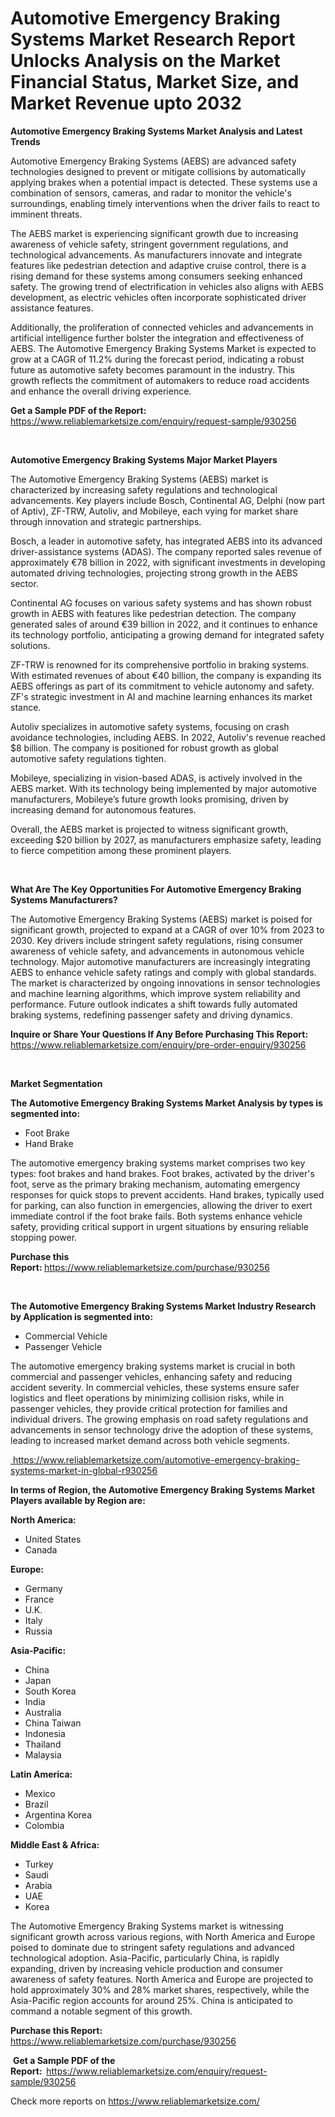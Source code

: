 <p><h1>Automotive Emergency Braking Systems Market Research Report Unlocks Analysis on the Market Financial Status, Market Size, and Market Revenue upto 2032</h1></p><p><strong>Automotive Emergency Braking Systems Market Analysis and Latest Trends</strong></p>
<p><p>Automotive Emergency Braking Systems (AEBS) are advanced safety technologies designed to prevent or mitigate collisions by automatically applying brakes when a potential impact is detected. These systems use a combination of sensors, cameras, and radar to monitor the vehicle's surroundings, enabling timely interventions when the driver fails to react to imminent threats.</p><p>The AEBS market is experiencing significant growth due to increasing awareness of vehicle safety, stringent government regulations, and technological advancements. As manufacturers innovate and integrate features like pedestrian detection and adaptive cruise control, there is a rising demand for these systems among consumers seeking enhanced safety. The growing trend of electrification in vehicles also aligns with AEBS development, as electric vehicles often incorporate sophisticated driver assistance features.</p><p>Additionally, the proliferation of connected vehicles and advancements in artificial intelligence further bolster the integration and effectiveness of AEBS. The Automotive Emergency Braking Systems Market is expected to grow at a CAGR of 11.2% during the forecast period, indicating a robust future as automotive safety becomes paramount in the industry. This growth reflects the commitment of automakers to reduce road accidents and enhance the overall driving experience.</p></p>
<p><strong>Get a Sample PDF of the Report:&nbsp;</strong> <a href="https://www.reliablemarketsize.com/enquiry/request-sample/930256?utm_campaign=2925&utm_medium=2&utm_source=Github&utm_content=ia&utm_term=21032025&utm_id=automotive-emergency-braking-systems">https://www.reliablemarketsize.com/enquiry/request-sample/930256</a></p>
<p>&nbsp;</p>
<p><strong>Automotive Emergency Braking Systems Major Market Players</strong></p>
<p><p>The Automotive Emergency Braking Systems (AEBS) market is characterized by increasing safety regulations and technological advancements. Key players include Bosch, Continental AG, Delphi (now part of Aptiv), ZF-TRW, Autoliv, and Mobileye, each vying for market share through innovation and strategic partnerships.</p><p>Bosch, a leader in automotive safety, has integrated AEBS into its advanced driver-assistance systems (ADAS). The company reported sales revenue of approximately €78 billion in 2022, with significant investments in developing automated driving technologies, projecting strong growth in the AEBS sector.</p><p>Continental AG focuses on various safety systems and has shown robust growth in AEBS with features like pedestrian detection. The company generated sales of around €39 billion in 2022, and it continues to enhance its technology portfolio, anticipating a growing demand for integrated safety solutions.</p><p>ZF-TRW is renowned for its comprehensive portfolio in braking systems. With estimated revenues of about €40 billion, the company is expanding its AEBS offerings as part of its commitment to vehicle autonomy and safety. ZF's strategic investment in AI and machine learning enhances its market stance.</p><p>Autoliv specializes in automotive safety systems, focusing on crash avoidance technologies, including AEBS. In 2022, Autoliv's revenue reached $8 billion. The company is positioned for robust growth as global automotive safety regulations tighten.</p><p>Mobileye, specializing in vision-based ADAS, is actively involved in the AEBS market. With its technology being implemented by major automotive manufacturers, Mobileye’s future growth looks promising, driven by increasing demand for autonomous features.</p><p>Overall, the AEBS market is projected to witness significant growth, exceeding $20 billion by 2027, as manufacturers emphasize safety, leading to fierce competition among these prominent players.</p></p>
<p>&nbsp;</p>
<p><strong>What Are The Key Opportunities For Automotive Emergency Braking Systems Manufacturers?</strong></p>
<p><p>The Automotive Emergency Braking Systems (AEBS) market is poised for significant growth, projected to expand at a CAGR of over 10% from 2023 to 2030. Key drivers include stringent safety regulations, rising consumer awareness of vehicle safety, and advancements in autonomous vehicle technology. Major automotive manufacturers are increasingly integrating AEBS to enhance vehicle safety ratings and comply with global standards. The market is characterized by ongoing innovations in sensor technologies and machine learning algorithms, which improve system reliability and performance. Future outlook indicates a shift towards fully automated braking systems, redefining passenger safety and driving dynamics.</p></p>
<p><strong>Inquire or Share Your Questions If Any Before Purchasing This Report:</strong> <a href="https://www.reliablemarketsize.com/enquiry/pre-order-enquiry/930256?utm_campaign=2925&utm_medium=2&utm_source=Github&utm_content=ia&utm_term=21032025&utm_id=automotive-emergency-braking-systems">https://www.reliablemarketsize.com/enquiry/pre-order-enquiry/930256</a></p>
<p>&nbsp;</p>
<p><strong>Market Segmentation</strong></p>
<p><strong>The Automotive Emergency Braking Systems Market Analysis by types is segmented into:</strong></p>
<p><ul><li>Foot Brake</li><li>Hand Brake</li></ul></p>
<p><p>The automotive emergency braking systems market comprises two key types: foot brakes and hand brakes. Foot brakes, activated by the driver's foot, serve as the primary braking mechanism, automating emergency responses for quick stops to prevent accidents. Hand brakes, typically used for parking, can also function in emergencies, allowing the driver to exert immediate control if the foot brake fails. Both systems enhance vehicle safety, providing critical support in urgent situations by ensuring reliable stopping power.</p></p>
<p><strong>Purchase this Report:&nbsp;</strong><a href="https://www.reliablemarketsize.com/purchase/930256?utm_campaign=2925&utm_medium=2&utm_source=Github&utm_content=ia&utm_term=21032025&utm_id=automotive-emergency-braking-systems">https://www.reliablemarketsize.com/purchase/930256</a></p>
<p>&nbsp;</p>
<p><strong>The Automotive Emergency Braking Systems Market Industry Research by Application is segmented into:</strong></p>
<p><ul><li>Commercial Vehicle</li><li>Passenger Vehicle</li></ul></p>
<p><p>The automotive emergency braking systems market is crucial in both commercial and passenger vehicles, enhancing safety and reducing accident severity. In commercial vehicles, these systems ensure safer logistics and fleet operations by minimizing collision risks, while in passenger vehicles, they provide critical protection for families and individual drivers. The growing emphasis on road safety regulations and advancements in sensor technology drive the adoption of these systems, leading to increased market demand across both vehicle segments.</p></p>
<p><a href="https://www.reliablemarketsize.com/automotive-emergency-braking-systems-market-in-global-r930256?utm_campaign=2925&utm_medium=2&utm_source=Github&utm_content=ia&utm_term=21032025&utm_id=automotive-emergency-braking-systems">&nbsp;https://www.reliablemarketsize.com/automotive-emergency-braking-systems-market-in-global-r930256</a></p>
<p><strong>In terms of Region, the Automotive Emergency Braking Systems Market Players available by Region are:</strong></p>
<p>
    <p> <strong> North America: </strong>
        <ul>
            <li>United States</li>
            <li>Canada</li>
        </ul>
        </p> 
    <p> <strong> Europe: </strong>
        <ul>
            <li>Germany</li>
            <li>France</li>
            <li>U.K.</li>
            <li>Italy</li>
            <li>Russia</li>
        </ul>
        </p> 
    <p> <strong> Asia-Pacific: </strong>
        <ul>
            <li>China</li>
            <li>Japan</li>
            <li>South Korea</li>
            <li>India</li>
            <li>Australia</li>
            <li>China Taiwan</li>
            <li>Indonesia</li>
            <li>Thailand</li>
            <li>Malaysia</li>
        </ul>
        </p> 
    <p> <strong> Latin America: </strong>
        <ul>
            <li>Mexico</li>
            <li>Brazil</li>
            <li>Argentina Korea</li>
            <li>Colombia</li>
        </ul>
        </p> 
    <p> <strong> Middle East & Africa: </strong>
        <ul>
            <li>Turkey</li>
            <li>Saudi</li>
            <li>Arabia</li>
            <li>UAE</li>
            <li>Korea</li>
        </ul>
    </p>
    </p>
<p><p>The Automotive Emergency Braking Systems market is witnessing significant growth across various regions, with North America and Europe poised to dominate due to stringent safety regulations and advanced technological adoption. Asia-Pacific, particularly China, is rapidly expanding, driven by increasing vehicle production and consumer awareness of safety features. North America and Europe are projected to hold approximately 30% and 28% market shares, respectively, while the Asia-Pacific region accounts for around 25%. China is anticipated to command a notable segment of this growth.</p></p>
<p><strong>Purchase this Report: </strong><a href="https://www.reliablemarketsize.com/purchase/930256?utm_campaign=2925&utm_medium=2&utm_source=Github&utm_content=ia&utm_term=21032025&utm_id=automotive-emergency-braking-systems">https://www.reliablemarketsize.com/purchase/930256</a></p>
<p>&nbsp;<strong>Get a Sample PDF of the Report:&nbsp;&nbsp;</strong><a href="https://www.reliablemarketsize.com/enquiry/request-sample/930256?utm_campaign=2925&utm_medium=2&utm_source=Github&utm_content=ia&utm_term=21032025&utm_id=automotive-emergency-braking-systems">https://www.reliablemarketsize.com/enquiry/request-sample/930256</a></p>
<p><strong></strong></p>
<p>Check more reports on <a href="https://www.reliablemarketsize.com/?utm_campaign=2925&utm_medium=2&utm_source=Github&utm_content=ia&utm_term=21032025&utm_id=automotive-emergency-braking-systems">https://www.reliablemarketsize.com/</a></p>